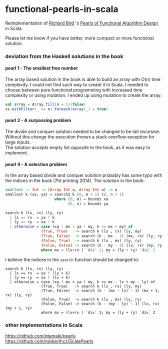 # functional-pearls-in-scala

Reimplementation of
[Richard Bird](https://en.wikipedia.org/wiki/Richard_Bird_(computer_scientist)) 's
[Pearls of Functional Algorithm Design](https://www.cambridge.org/core/books/pearls-of-functional-algorithm-design/B0CF0AC5A205AF9491298684113B088F)
in Scala.

Please let me know if you have better, more compact or more functional solution.

### deviation from the Haskell solutions in the book
#### pearl 1 - The smallest free number
The array based solution in the book is able to build an array with _O(n)_ time complexity.
I could not find such way to create it in Scala. I needed to choose between pure functional programming with
increased time complexity or using mutation. I ended up using mutation to create the array:
```scala
val array = Array.fill(n + 1)(false)
xs.withFilter(_ <= n).foreach(array(_) = true)
```
#### pearl 2 - A surpassing problem
The divide and conquer solution needed to be changed to be tail recursive. Without this change the execution throws a
stack overflow exception for large inputs.  
The solution accepts empty list opposite to the book, as it was easy to implement.

#### pearl 4 - A selection problem
In the array based divide and conquer solution probably has some typo with the indices in the book (7ht printing 2014).
The solution in the book:
```haskell
smallest :: Int -> (Array Int a, Array Int a) -> a
smallest k (xa, ya) = search2 k (0, m + 1) (0, n + 1)
                      where (0, m) = bounds xa
                            (0, n) = bounds ya

search k (lx, rx) (ly, ry)
  | lx == rx  = ya ! k
  | ly == ry  = xa ! k
  | otherwise = case (xa ! mx < ya ! my, k <= mx + my) of
                (True, True)   -> search k (lx , rx) (ly, my)
                (True, False)  -> search (k - mx - 1) (mx, rx) (ly, ry)
                (False, True)  -> search k (lx , mx) (ly, ry)
                (False, False) -> search (k - my - 1) (lx, rx) (my, ry)
                where mx = (lx+rx ) `div` 2; my = (ly + ry) `div` 2
```
I believe the indices in the `search` function should be changed to:
```
search k (lx, rx) (ly, ry)
  | lx == rx  = ya ! (ly + k)
  | ly == ry  = xa ! (lx + k)
  | otherwise = case (xa ! mx < ya ! my, k <= mx - lx + my - ly) of
                (True, True)   -> search k (lx , rx) (ly, my)
                (True, False)  -> search (k - (mx - lx) - 1) (mx + 1, rx) (ly, ry)
                (False, True)  -> search k (lx , mx) (ly, ry)
                (False, False) -> search (k - (my - ly) - 1) (lx, rx) (my + 1, ry)
                where mx = (lx+rx ) `div` 2; my = (ly + ry) `div` 2
```
### other implementations in Scala
https://github.com/qtamaki/pearls  
https://github.com/robberthcz/ScalaPearls  